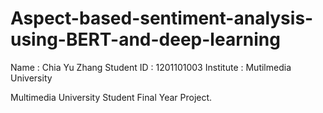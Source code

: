 # Aspect-based-sentiment-analysis-using-BERT-and-deep-learning

Name : Chia Yu Zhang
Student ID : 1201101003
Institute : Mutilmedia University


Multimedia University Student Final Year Project.

